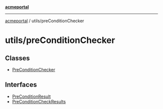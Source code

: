 [**acmeportal**](../../README.md)

***

[acmeportal](../../README.md) / utils/preConditionChecker

# utils/preConditionChecker

## Classes

- [PreConditionChecker](classes/PreConditionChecker.md)

## Interfaces

- [PreConditionResult](interfaces/PreConditionResult.md)
- [PreConditionCheckResults](interfaces/PreConditionCheckResults.md)
